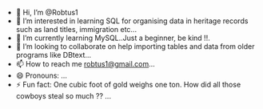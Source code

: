 - 👋 Hi, I’m @Robtus1
- 👀 I’m interested in learning SQL for organising data in heritage records such as land titles, immigration etc...
- 🌱 I’m currently learning MySQL..Just a beginner, be kind !!.
- 💞️ I’m looking to collaborate on help importing tables and data from older programs like DBtext...
- 📫 How to reach me robtus1@gmail.com...
- 😄 Pronouns: ...
- ⚡ Fun fact: One cubic foot of gold weighs one ton. How did all those cowboys steal so much ?? ...

<!---
Robtus1/Robtus1 is a ✨ special ✨ repository because its `README.md` (this file) appears on your GitHub profile.
You can click the Preview link to take a look at your changes.
--->
